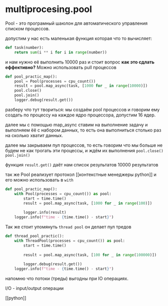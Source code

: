 # multiprocesing.pool

Pool - это програмный шаюлон для автоматического управления списком процессов.

допустим у нас есть маленькая функция которая что то вычисляет:
```python
def task(number):  
    return sum(i ** i for i in range(number))
```
и нам нужно её выполнить 10000 раз и стоит вопрос **как это сдлать еффективно?**
Можно использовать pull процессов 
```python
def pool_practic_map():  
    pool = Pool(processes = cpu_count())  
    result = pool.map_async(task, [1000 for _ in range(10000)]) 
    pool.close()  
    pool.join()  
    logger.debug(result.get())  


```

разберу что тут твориться:
мы создаём pool процессов и говорим ему создать по процессу на каждое ядро процессора, допустим 16 ядер.

далее мы с помощью  map_async ставим на выполнение задачу и выполняем ёё с набором данных, то есть она выполниться столько раз на сколько хватит данных.

далее мы закрываем пул процессов, то есть говорим что мы больше не будем не как трогать эти процессы, и ждём их выполнения
`pool.close()`  
`pool.join()`

функция `result.get()` даёт нам список результатов 10000 результатов 

так же Pool реализует протокол  [[контекстные менеджеры python]] и его можно использовать в `with`
```python
def pool_practic_map():  
    with Pool(processes = cpu_count()) as pool:  
        start = time.time()  
        result = pool.map_async(task, [1000 for _ in range(100)])  
  
        logger.info(result)  
    logger.info(f"time - {time.time() - start}")
```


Так же стоит упомянуть `thread pool` он делает пул тредов
```python
def thread_pool_practic():  
    with ThreadPool(processes = cpu_count()) as pool:  
        start = time.time()  
  
        result = pool.map_async(task, [100 for _ in range(100000)])  
  
        logger.debug(result.get())  
    logger.info(f"time - {time.time() - start}")
```
напомню что потоки (треды) выгодны при IO операциях.

I/O - input/output операции

[[python]]